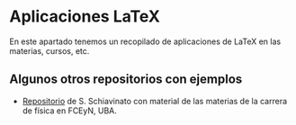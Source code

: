 # Aplicaciones LaTeX
En este apartado tenemos un recopilado de aplicaciones de LaTeX en las materias, cursos, etc. 

## Algunos otros repositorios con ejemplos
* [Repositorio](http://github.com/sadeus/materiasdf) de S. Schiavinato con material de las materias de la carrera de física en FCEyN, UBA.

